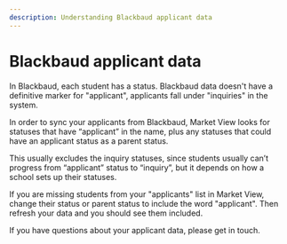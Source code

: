```yaml
---
description: Understanding Blackbaud applicant data
---
```


# Blackbaud applicant data

In Blackbaud, each student has a status. Blackbaud data doesn't have a definitive marker for "applicant", applicants fall under "inquiries" in the system.

In order to sync your applicants from Blackbaud, Market View looks for statuses that have “applicant” in the name, plus any statuses that could have an applicant status as a parent status.

This usually excludes the inquiry statuses, since students usually can’t progress from “applicant” status to “inquiry”, but it depends on how a school sets up their statuses.

If you are missing students from your "applicants" list in Market View, change their status or parent status to include the word "applicant". Then refresh your data and you should see them included.&#x20;

If you have questions about your applicant data, please get in touch.&#x20;
